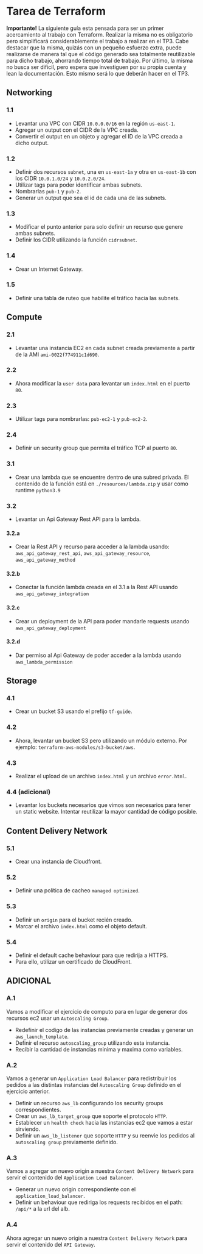 # Tarea de Terraform

**Importante!** La siguiente guía esta pensada para ser un primer acercamiento al trabajo con Terraform. Realizar la misma no es obligatorio pero simplificará considerablemente el trabajo a realizar en el TP3. Cabe destacar que la misma, quizás con un pequeño esfuerzo extra, puede realizarse de manera tal que el código generado sea totalmente reutilizable para dicho trabajo, ahorrando tiempo total de trabajo. Por último, la misma no busca ser dificil, pero espera que investiguen por su propia cuenta y lean la documentación. Esto mismo será lo que deberán hacer en el TP3.

## Networking

### 1.1

- Levantar una VPC con CIDR `10.0.0.0/16` en la región `us-east-1`.
- Agregar un output con el CIDR de la VPC creada.
- Convertir el output en un objeto y agregar el ID de la VPC creada a dicho output.

### 1.2

- Definir dos recursos `subnet`, una en `us-east-1a` y otra en `us-east-1b` con los CIDR `10.0.1.0/24` y `10.0.2.0/24`.
- Utilizar tags para poder identificar ambas subnets.
- Nombrarlas `pub-1` y `pub-2`.
- Generar un output que sea el id de cada una de las subnets.

### 1.3

- Modificar el punto anterior para solo definir un recurso que genere ambas subnets.
- Definir los CIDR utilizando la función `cidrsubnet`.

### 1.4

- Crear un Internet Gateway.

### 1.5

- Definir una tabla de ruteo que habilite el tráfico hacia las subnets.

## Compute

### 2.1

- Levantar una instancia EC2 en cada subnet creada previamente a partir de la AMI `ami-0022f774911c1d690`.

### 2.2

- Ahora modificar la `user data` para levantar un `index.html` en el puerto `80`.

### 2.3

- Utilizar tags para nombrarlas: `pub-ec2-1` y `pub-ec2-2`.

### 2.4

- Definir un security group que permita el tráfico TCP al puerto `80`.

### 3.1

- Crear una lambda que se encuentre dentro de una subred privada. El contenido de la función está en `./resources/lambda.zip` y usar como runtime `python3.9`

### 3.2

- Levantar un Api Gateway Rest API para la lambda.

#### 3.2.a

- Crear la Rest API y recurso para acceder a la lambda usando: `aws_api_gateway_rest_api`, `aws_api_gateway_resource`, `aws_api_gateway_method`

#### 3.2.b

- Conectar la función lambda creada en el 3.1 a la Rest API usando `aws_api_gateway_integration`

#### 3.2.c

- Crear un deployment de la API para poder mandarle requests usando `aws_api_gateway_deployment`

#### 3.2.d

- Dar permiso al Api Gateway de poder acceder a la lambda usando `aws_lambda_permission`

## Storage

### 4.1

- Crear un bucket S3 usando el prefijo `tf-guide`.

### 4.2

- Ahora, levantar un bucket S3 pero utilizando un módulo externo. Por ejemplo: `terraform-aws-modules/s3-bucket/aws`.

### 4.3

- Realizar el upload de un archivo `index.html` y un archivo `error.html`.

### 4.4 (adicional)

- Levantar los buckets necesarios que vimos son necesarios para tener un static website. Intentar reutilizar la mayor cantidad de código posible.

## Content Delivery Network

### 5.1

- Crear una instancia de Cloudfront.

### 5.2

- Definir una política de cacheo `managed optimized`.

### 5.3

- Definir un `origin` para el bucket recién creado.
- Marcar el archivo `index.html` como el objeto default.

### 5.4

- Definir el default cache behaviour para que redirija a HTTPS.
- Para ello, utilizar un certificado de CloudFront.

## ADICIONAL

### A.1

Vamos a modificar el ejercicio de computo para en lugar de generar dos recursos ec2 usar un `Autoscaling Group`.

- Redefinir el codigo de las instancias previamente creadas y generar un `aws_launch_template`.
- Definir el recurso `autoscaling_group` utilizando esta instancia.
- Recibir la cantidad de instancias minima y maxima como variables.

### A.2

Vamos a generar un `Application Load Balancer` para redistribuir los pedidos a las distintas instancias del `Autoscaling Group` definido en el ejercicio anterior.

- Definir un recurso `aws_lb` configurando los security groups correspondientes.
- Crear un `aws_lb_target_group` que soporte el protocolo `HTTP`.
- Establecer un `health check` hacia las instancias ec2 que vamos a estar sirviendo.
- Definir un `aws_lb_listener` que soporte `HTTP` y su reenvie los pedidos al `autoscaling group` previamente definido.

### A.3

Vamos a agregar un nuevo origin a nuestra `Content Delivery Network` para servir el contenido del `Application Load Balancer`.

- Generar un nuevo origin correspondiente con el `application_load_balancer`.
- Definir un behaviour que rediriga los requests recibidos en el path: `/api/*` a la url del alb.

### A.4

Ahora agregar un nuevo origin a nuestra `Content Delivery Network` para servir el contenido del `API Gateway`.
